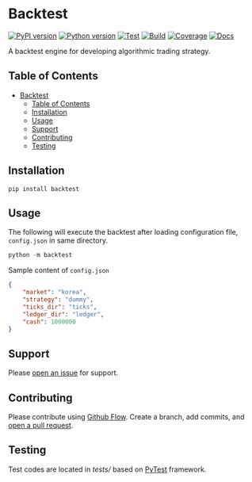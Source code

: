 # Backtest

[![PyPI version](https://img.shields.io/pypi/v/backtest.svg)](https://pypi.org/project/backtest/)
[![Python version](https://img.shields.io/pypi/pyversions/backtest.svg)](https://pypi.org/project/backtest/)
[![Test](https://github.com/yoonbae81/backtest/workflows/test/badge.svg)](https://github.com/yoonbae81/backtest)
[![Build](https://github.com/yoonbae81/backtest/workflows/build/badge.svg)](https://github.com/yoonbae81/backtest)
[![Coverage](https://codecov.io/gh/yoonbae81/backtest/graph/badge.svg)](http://codecov.io/gh/yoonbae81/backtest)
[![Docs](https://readthedocs.org/projects/backtest/badge/?version=latest)](https://backtest.readthedocs.io/latest)

A backtest engine for developing algorithmic trading strategy.


## Table of Contents

- [Backtest](#backtest)
  - [Table of Contents](#table-of-contents)
  - [Installation](#installation)
  - [Usage](#usage)
  - [Support](#support)
  - [Contributing](#contributing)
  - [Testing](#testing)


## Installation
```
pip install backtest
```


## Usage

The following will execute the backtest after loading configuration file, `config.json` in same directory.
```python
python -m backtest
````

Sample content of `config.json`
```json
{
    "market": "korea",
    "strategy": "dummy",
    "ticks_dir": "ticks",
    "ledger_dir": "ledger",
    "cash": 1000000
}
```

## Support

Please [open an issue](https://github.com/yoonbae81/backtest/issues/new) for support.


## Contributing

Please contribute using [Github Flow](https://guides.github.com/introduction/flow/). Create a branch, add commits, and [open a pull request](https://github.com/yoonbae/backtest/compare/).


## Testing

Test codes are located in _tests/_ based on [PyTest](https://docs.pytest.org/en/latest/) framework.

